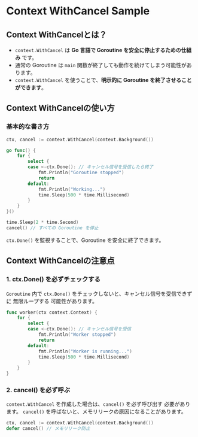 # Context WithCancel Sample

## Context WithCancelとは？

- `context.WithCancel` は **Go 言語で Goroutine を安全に停止するための仕組み** です。
- 通常の Goroutine は `main` 関数が終了しても動作を続けてしまう可能性があります。
- `context.WithCancel` を使うことで、**明示的に Goroutine を終了させることができます**。

## **Context WithCancelの使い方**

### **基本的な書き方**

```go
ctx, cancel := context.WithCancel(context.Background())

go func() {
    for {
        select {
        case <-ctx.Done(): // キャンセル信号を受信したら終了
            fmt.Println("Goroutine stopped")
            return
        default:
            fmt.Println("Working...")
            time.Sleep(500 * time.Millisecond)
        }
    }
}()

time.Sleep(2 * time.Second)
cancel() // すべての Goroutine を停止
```

`ctx.Done()` を監視することで、Goroutine を安全に終了できます。

## Context WithCancelの注意点

### 1. ctx.Done() を必ずチェックする

`Goroutine` 内で `ctx.Done()` をチェックしないと、キャンセル信号を受信できずに 無限ループする 可能性があります。

```go
func worker(ctx context.Context) {
    for {
        select {
        case <-ctx.Done(): // キャンセル信号を受信
            fmt.Println("Worker stopped")
            return
        default:
            fmt.Println("Worker is running...")
            time.Sleep(500 * time.Millisecond)
        }
    }
}
```

### 2. cancel() を必ず呼ぶ

`context.WithCancel` を作成した場合は、`cancel()` を必ず呼び出す 必要があります。
`cancel()` を呼ばないと、メモリリークの原因になることがあります。

```go
ctx, cancel := context.WithCancel(context.Background())
defer cancel() // メモリリーク防止
```

